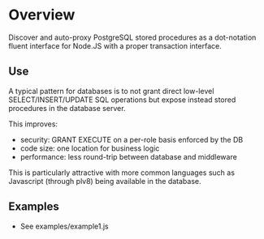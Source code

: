 # Overview

Discover and auto-proxy PostgreSQL stored procedures as a dot-notation fluent interface for Node.JS with a proper transaction interface.

## Use

A typical pattern for databases is to not grant direct low-level SELECT/INSERT/UPDATE SQL operations but expose instead stored procedures in the database server.

This improves:

* security: GRANT EXECUTE on a per-role basis enforced by the DB
* code size: one location for business logic
* performance: less round-trip between database and middleware

This is particularly attractive with more common languages such as Javascript (through plv8) being available in the database.

## Examples

* See examples/example1.js